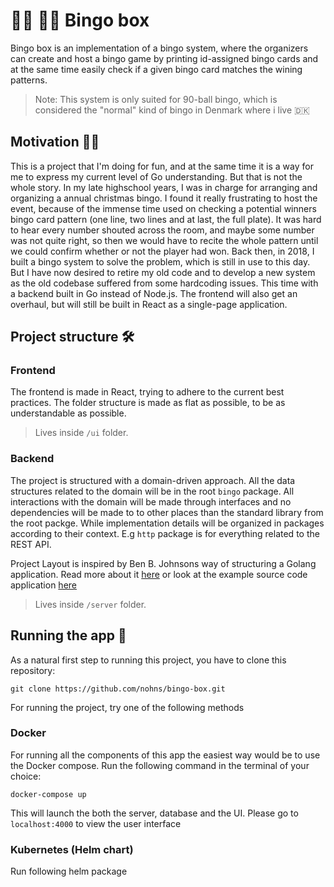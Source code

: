 # 👵🏿 👴🏻 Bingo box

Bingo box is an implementation of a bingo system, where the organizers can create and host a bingo game by printing id-assigned bingo cards and at the same time easily check if a given bingo card matches the wining patterns.

> Note: This system is only suited for 90-ball bingo, which is considered the "normal" kind of bingo in Denmark where i live 🇩🇰

## Motivation 🏃🏃

This is a project that I'm doing for fun, and at the same time it is a way for me to express my current level of Go understanding. But that is not the whole story. In my late highschool years, I was in charge for arranging and organizing a annual christmas bingo. I found it really frustrating to host the event, because of the immense time used on checking a potential winners bingo card pattern (one line, two lines and at last, the full plate). It was hard to hear every number shouted across the room, and maybe some number was not quite right, so then we would have to recite the whole pattern until we could confirm whether or not the player had won. Back then, in 2018, I built a bingo system to solve the problem, which is still in use to this day. But I have now desired to retire my old code and to develop a new system as the old codebase suffered from some hardcoding issues. This time with a backend built in Go instead of Node.js. The frontend will also get an overhaul, but will still be built in React as a single-page application.

## Project structure 🛠

### Frontend

The frontend is made in React, trying to adhere to the current best practices. The folder structure is made as flat as possible, to be as understandable as possible.

> Lives inside `/ui` folder.

### Backend

The project is structured with a domain-driven approach. All the data structures related to the domain will be in the root `bingo` package. All interactions with the domain will be made through interfaces and no dependencies will be made to to other places than the standard library from the root packge. While implementation details will be organized in packages according to their context. E.g `http` package is for everything related to the REST API.

Project Layout is inspired by Ben B. Johnsons way of structuring a Golang application. Read more about it [here](https://medium.com/@benbjohnson/standard-package-layout-7cdbc8391fc1) or look at the example source code application [here](https://github.com/benbjohnson/wtf)

> Lives inside `/server` folder.

## Running the app 🚀

As a natural first step to running this project, you have to clone this repository:

`git clone https://github.com/nohns/bingo-box.git`

For running the project, try one of the following methods

### Docker

For running all the components of this app the easiest way would be to use the Docker compose. Run the following command in the terminal of your choice:

`docker-compose up`

This will launch the both the server, database and the UI. Please go to `localhost:4000` to view the user interface

### Kubernetes (Helm chart)

Run following helm package
